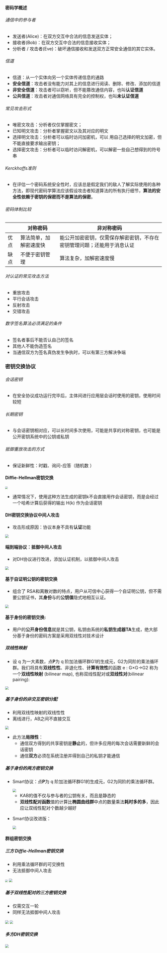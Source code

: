 

#### 密码学概述

###### 通信中的参与者

* 发送者(Alice)：在双方交互中合法的信息发送实体；
* 接收者(Bob)：在双方交互中合法的信息接收实体；
* 分析者 / 攻击者(Eve)：破坏通信接收和发送双方正常安全通信的其它实体。



###### 信道

* 信道：从一个实体向另一个实体传递信息的通路
* **安全信道**：攻击者没有能力对其上的信息进行阅读、删除、修改、添加的信道
* **非安全信道**：攻击者可以窃听，但不能篡改通信内容，也叫**认证信道**
* **公共信道**：攻击者对通信网络具有完全的控制权，也叫**未认证信道**



###### 常见攻击形式

* 唯密文攻击：分析者仅仅掌握密文；
* 已知明文攻击：分析者掌握密文以及其对应的明文
* 选择明文攻击：分析者可以临时访问加密机，可以 用自己选择的明文加密，但不能直接要求输出密钥；
*  选择密文攻击：分析者可以临时访问解密机，可以解密一些自己想得到的符号串



###### Kerckhoffs准则

* 在评估一个密码系统安全性时，应该总是假定我们的敌人了解实际使用的各种方法，即现代密码学算法应该假设攻击者知道算法的所有执行细节，**算法的安全性依赖于密钥的保密而不是算法的保密**。



###### 密码体制比较

|      | 对称密码               | 非对称密码                                                   |
| ---- | ---------------------- | ------------------------------------------------------------ |
| 优点 | 算法简单，加解密速度快 | 能公开加密密钥，仅需保存解密密钥，不存在密钥管理问题；还能用于消息认证 |
| 缺点 | 不便于密钥管理         | 算法复杂，加解密速度慢                                       |



###### 对认证的常见攻击方法

* 重放攻击
* 平行会话攻击
* 反射攻击
* 交错攻击



###### 数字签名算法必须满足的条件

* 签名者事后不能否认自己的签名
* 其他人不能伪造签名
* 当通信双方为签名真伪发生争执时，可以有第三方解决争端



### 密钥交换协议



###### 会话密钥

* 在安全协议成功运行完毕后，主体间进行应用层会话时使用的密钥，使用时间较短



###### 长期密钥

* 与会话密钥相对应，可以长时间多次使用，可能是共享的对称密钥，也可能是公开密钥系统中的公钥或私钥



###### 抵御重放攻击的方式

*  保证新鲜性：时戳、询问-应答（随机数 ）





#### Diffie-Hellman密钥交换

<img src="./images/2.1.jpg" style="zoom: 50%;" />

* 通常情况下，使用这种方法生成的密钥k不会直接用作会话密钥，而是会经过一个哈希计算后获得的输出 H(k) 作为会话密钥



#### DH密钥交换协议中间人攻击

* 攻击形成原因：协议本身不具有**认证**功能

<img src="./images/2.2.jpg" style="zoom:67%;" />



#### 端到端协议：抵御中间人攻击

* 对DH协议进行改进，添加认证机制，以抵御中间人攻击

<img src="./images/2.3.jpg" style="zoom: 67%;" />





#### 基于自证明公钥的密钥交换

* 组合了 RSA和离散对数的特点，用户从可信中心获得一个自证明公钥，但不需要公钥证书，其**身份**与的**公钥值**隐式地相互认证。

<img src="./images/2.4.jpg" style="zoom:67%;" />



#### 基于身份的密钥交换:

* 用户的**公开身份信息**就是其公钥，私钥由系统的**私钥生成器TA**生成，绝大部分基于身份的密码方案是采用双线性对技术设计



##### 双线性映射

* 设 q 为一大素数，点**P**为 q 阶加法循环群G1的生成元，G2为同阶的乘法循环群。我们将具有**双线性性**、非退化性、**计算有效性**的函数 e : G×G→G2 称为一个**双线性映射** (bilinear map), 也称双线性配对或**双线性对**(bilinear pairing):

<img src="./images/2.5.jpg" style="zoom:67%;" />



##### 基于身份的非交互密钥分配

* 利用双线性映射的双线性性
* 离线进行，AB之间不直接交互

<img src="./images/2.6.jpg" style="zoom:67%;" />



* 此方法**局限性**：
  * 通信双方得到的共享密钥是**静止**的，但许多应用的每次会话需要新鲜的会话密钥
  * 通信**双方**必须在系统注册并得到自己的私钥才能通信



##### 基于身份的两方密钥交换

* Smart协议：点**P**为 q 阶加法循环群G1的生成元，G2为同阶的乘法循环群。

  <img src="./images/2.7.jpg" style="zoom:67%;" />

  * KAB的值不仅与参与者的公钥有关，而且是静态的
  * **双线性配对函数**值的计算比**椭圆曲线群**中点的数量乘法**耗时多的多**，因此应让双线性配对个数越少越好



* Smart协议改进版：

  <img src="./images/2.8.jpg" style="zoom:67%;" />





#### 群组密钥交换

##### 三方 Diffie-Hellman密钥交换

* 利用乘法循环群的可交换性
* 无法抵御中间人攻击

<img src="./images/2.9.jpg" style="zoom: 50%;" />

<img src="./images/2.10.jpg" style="zoom:67%;" />



##### 基于双线性配对的三方密钥交换

* 仅需交互一轮
* 同样无法抵御中间人攻击

<img src="./images/2.11.jpg" style="zoom:67%;" />



<img src="./images/2.12.jpg" style="zoom:67%;" />



##### 多方DH密钥交换

<img src="./images/2.13.jpg" style="zoom: 67%;" />